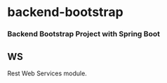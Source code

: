 # backend-bootstrap

### Backend Bootstrap Project with Spring Boot
## WS

Rest Web Services module.
